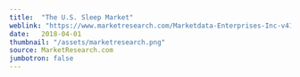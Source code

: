 ```yaml
---
title:  "The U.S. Sleep Market"
weblink: "https://www.marketresearch.com/Marketdata-Enterprises-Inc-v416/Sleep-11905635/"
date:   2018-04-01
thumbnail: "/assets/marketresearch.png"
source: MarketResearch.com
jumbotron: false
---
```

